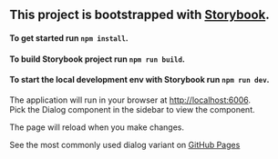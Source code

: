## This project is bootstrapped with [Storybook](https://storybook.js.org/).

#### To get started run `npm install`.

#### To build Storybook project run `npm run build`.
#### To start the local development env with Storybook run `npm run dev`.

The application will run in your browser at [http://localhost:6006](http://localhost:6006).\
Pick the Dialog component in the sidebar to view the component.

The page will reload when you make changes.

See the most commonly used dialog variant on [GitHub Pages]()
